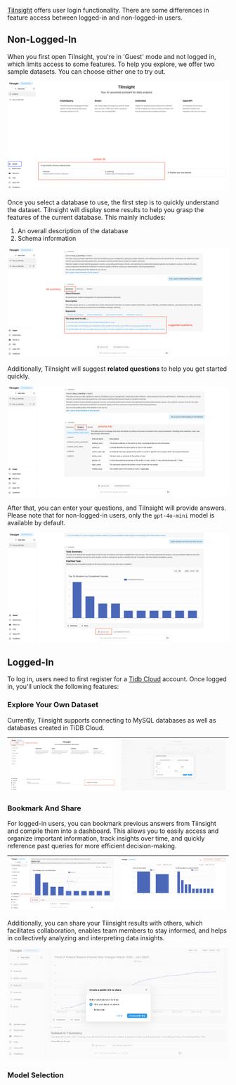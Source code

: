 [TiInsight](https://www.tiinsight.chat/) offers user login functionality. There are some differences in feature access between logged-in and non-logged-in users.

## Non-Logged-In
When you first open TiInsight, you're in 'Guest' mode and not logged in, which limits access to some features. To help you explore, we offer two sample datasets. You can choose either one to try out.

![before_login_1](./imgs/before_login_1.png)

Once you select a database to use, the first step is to quickly understand the dataset. TiInsight will display some results to help you grasp the features of the current database. This mainly includes:
1. An overall description of the database
2. Schema information

![before_login_2](./imgs/before_login_2.png)

Additionally, TiInsight will suggest **related questions** to help you get started quickly.

![before_login_3](./imgs/before_login_3.png)

After that, you can enter your questions, and TiInsight will provide answers. Please note that for non-logged-in users, only the `gpt-4o-mini` model is available by default.

![before_login_4](./imgs/before_login_4.png)


## Logged-In
To log in, users need to first register for a [Tidb Cloud](https://tidbcloud.com/) account. Once logged in, you'll unlock the following features:

### Explore Your Own Dataset
Currently, Tiinsight supports connecting to MySQL databases as well as databases created in TiDB Cloud.

|![login_connect_db_1](./imgs/login_connect_db_1.png)|![login_connect_db_2](./imgs/login_connect_db_2.png)|
|------------------|------------------|

### Bookmark And Share
For logged-in users, you can bookmark previous answers from Tiinsight and compile them into a dashboard. This allows you to easily access and organize important information, track insights over time, and quickly reference past queries for more efficient decision-making.

|![login_bookmark_1](./imgs/login_bookmark_1.png)|![login_bookmark_2](./imgs/login_bookmark_2.png)|
|------------------|------------------|

Additionally, you can share your Tiinsight results with others, which facilitates collaboration, enables team members to stay informed, and helps in collectively analyzing and interpreting data insights.

![login_share](./imgs/login_share.png)


### Model Selection